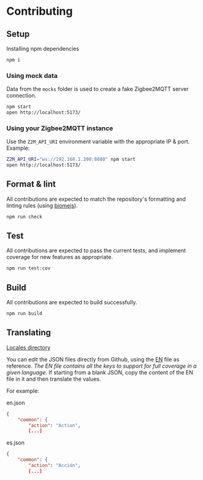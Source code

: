 # Contributing

## Setup

Installing npm dependencies

```bash
npm i
```

### Using mock data

Data from the `mocks` folder is used to create a fake Zigbee2MQTT server connection.

```bash
npm start
open http://localhost:5173/
```

### Using your Zigbee2MQTT instance

Use the `Z2M_API_URI` environment variable with the appropriate IP & port. Example:

```bash
Z2M_API_URI="ws://192.168.1.200:8080" npm start
open http://localhost:5173/
```

## Format & lint

All contributions are expected to match the repository's formatting and linting rules (using [biomejs](https://biomejs.dev/)).

```bash
npm run check
```

## Test

All contributions are expected to pass the current tests, and implement coverage for new features as appropriate.

```bash
npm run test:cov
```

## Build

All contributions are expected to build successfully.

```bash
npm run build
```

## Translating

[Locales directory](./src/i18n/locales)

You can edit the JSON files directly from Github, using the [EN](./src/i18n/locales/en.json) file as reference. _The EN file contains all the keys to support for full coverage in a given language._ If starting from a blank JSON, copy the content of the EN file in it and then translate the values.

For example:

en.json
```json
{
    "common": {
        "action": "Action",
        [...]
```
es.json
```json
{
    "common": {
        "action": "Acción",
        [...]
```
